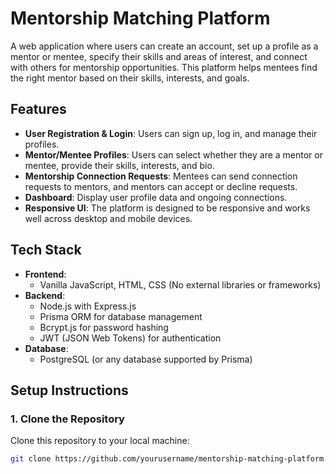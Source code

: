 # Mentorship Matching Platform

A web application where users can create an account, set up a profile as a mentor or mentee, specify their skills and areas of interest, and connect with others for mentorship opportunities. This platform helps mentees find the right mentor based on their skills, interests, and goals.

## Features

- **User Registration & Login**: Users can sign up, log in, and manage their profiles.
- **Mentor/Mentee Profiles**: Users can select whether they are a mentor or mentee, provide their skills, interests, and bio.
- **Mentorship Connection Requests**: Mentees can send connection requests to mentors, and mentors can accept or decline requests.
- **Dashboard**: Display user profile data and ongoing connections.
- **Responsive UI**: The platform is designed to be responsive and works well across desktop and mobile devices.

## Tech Stack

- **Frontend**: 
  - Vanilla JavaScript, HTML, CSS (No external libraries or frameworks)
- **Backend**:
  - Node.js with Express.js
  - Prisma ORM for database management
  - Bcrypt.js for password hashing
  - JWT (JSON Web Tokens) for authentication
- **Database**:
  - PostgreSQL (or any database supported by Prisma)

## Setup Instructions

### 1. Clone the Repository

Clone this repository to your local machine:

```bash
git clone https://github.com/yourusername/mentorship-matching-platform.git
